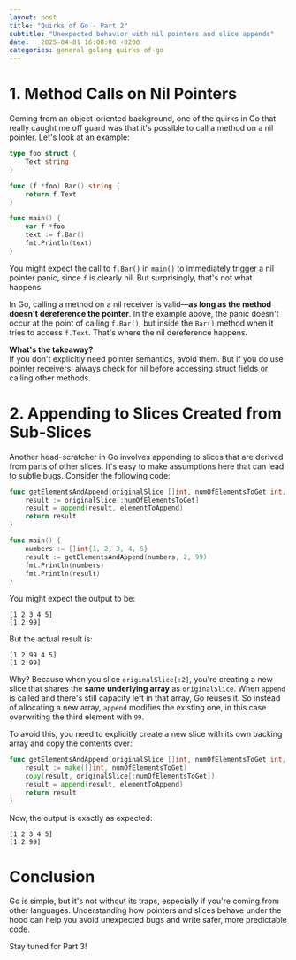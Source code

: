 ```yaml
---
layout: post
title: "Quirks of Go - Part 2"
subtitle: "Unexpected behavior with nil pointers and slice appends"
date:   2025-04-01 16:00:00 +0200
categories: general golang quirks-of-go
---
```


# 1. Method Calls on Nil Pointers
Coming from an object-oriented background, one of the quirks in Go that really caught me off guard was that it's possible to call a method on a nil pointer. Let's look at an example:

```go
type foo struct {
    Text string
}

func (f *foo) Bar() string {
    return f.Text
}

func main() {
    var f *foo
    text := f.Bar()
    fmt.Println(text)
}
```

You might expect the call to `f.Bar()` in `main()` to immediately trigger a nil pointer panic, since `f` is clearly nil. But surprisingly, that's not what happens.

In Go, calling a method on a nil receiver is valid—**as long as the method doesn't dereference the pointer**. In the example above, the panic doesn't occur at the point of calling `f.Bar()`, but inside the `Bar()` method when it tries to access `f.Text`. That's where the nil dereference happens.

**What's the takeaway?**  
If you don't explicitly need pointer semantics, avoid them. But if you do use pointer receivers, always check for nil before accessing struct fields or calling other methods.


# 2. Appending to Slices Created from Sub-Slices
Another head-scratcher in Go involves appending to slices that are derived from parts of other slices. It's easy to make assumptions here that can lead to subtle bugs. Consider the following code:

```go
func getElementsAndAppend(originalSlice []int, numOfElementsToGet int, elementToAppend int) []int {
    result := originalSlice[:numOfElementsToGet]
    result = append(result, elementToAppend)
    return result
}

func main() {
    numbers := []int{1, 2, 3, 4, 5}
    result := getElementsAndAppend(numbers, 2, 99)
    fmt.Println(numbers)
    fmt.Println(result)
}
```

You might expect the output to be:
```
[1 2 3 4 5]
[1 2 99]
```

But the actual result is:
```
[1 2 99 4 5]
[1 2 99]
```

Why? Because when you slice `originalSlice[:2]`, you're creating a new slice that shares the **same underlying array** as `originalSlice`. When `append` is called and there's still capacity left in that array, Go reuses it. So instead of allocating a new array, `append` modifies the existing one, in this case overwriting the third element with `99`.

To avoid this, you need to explicitly create a new slice with its own backing array and copy the contents over:

```go
func getElementsAndAppend(originalSlice []int, numOfElementsToGet int, elementToAppend int) []int {
    result := make([]int, numOfElementsToGet)
    copy(result, originalSlice[:numOfElementsToGet])
    result = append(result, elementToAppend)
    return result
}
```

Now, the output is exactly as expected:
```
[1 2 3 4 5]
[1 2 99]
```

# Conclusion
Go is simple, but it's not without its traps, especially if you're coming from other languages. Understanding how pointers and slices behave under the hood can help you avoid unexpected bugs and write safer, more predictable code.

Stay tuned for Part 3!
